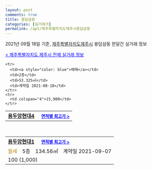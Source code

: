 ```yaml
---
layout: post
comments: true
title: 용담삼동
categories: [실거래가]
permalink: /apt/제주특별자치도제주시용담삼동
---
```


2021년 09월 18일 기준, <a href="/apt/제주특별자치도제주시">제주특별자치도제주시</a> 용담삼동 한달간 실거래 정보

<a style="color: blue;" href="/apt/제주특별자치도제주시">< 제주특별자치도 제주시 전체 실거래 정보</a>
<!---- start ---->
<table>
  <tr>
    <td colspan="4" style="font-weight: bold;"><a href="/apt/제주특별자치도제주시용담삼동용두암현대4">용두암현대4</a> &nbsp;&nbsp;&nbsp; <a style="color: blue; font-size: smaller;" href="/apt/제주특별자치도제주시용담삼동용두암현대4">면적별 최고가 ></a></td>
  </tr>
    
    <tr>
      <td><a style="color: blue">매매</a></td>
      <td>2층</td>
      <td>53.325㎡</td>
      <td>계약일 2021-08-18</td>
    </tr>
    <tr>
      <td colspan="4">15,900</td>
    </tr>
      
</table>
<br>
<table>
  <tr>
    <td colspan="4" style="font-weight: bold;"><a href="/apt/제주특별자치도제주시용담삼동용두암현대1">용두암현대1</a> &nbsp;&nbsp;&nbsp; <a style="color: blue; font-size: smaller;" href="/apt/제주특별자치도제주시용담삼동용두암현대1">면적별 최고가 ></a></td>
  </tr>
    
  <tr>
    <td><a style="color: darkgoldenrod">월세</a></td>
    <td>5층</td>
    <td>134.56㎡</td>
    <td>계약일 2021-09-07</td>
  </tr>
  <tr>
    <td colspan="4">100 (1,000)</td>
  </tr>
    
</table>
<!---- end ---->
    
